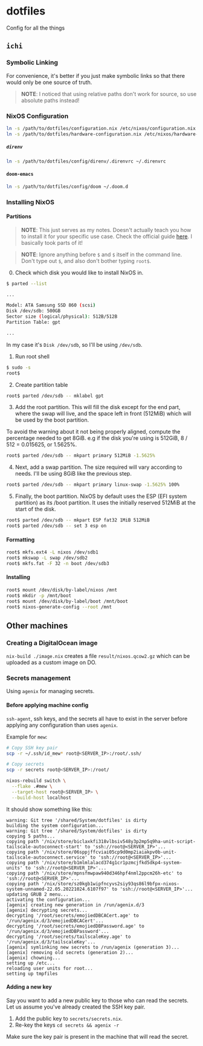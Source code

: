 # dotfiles

Config for all the things

## `ichi`

### Symbolic Linking

For convenience, it's better if you just make symbolic links so that there would
only be one source of truth.

> **NOTE**: I noticed that using relative paths don't work for source, so use
> absolute paths instead!

### NixOS Configuration

``` sh
ln -s /path/to/dotfiles/configuration.nix /etc/nixos/configuration.nix
ln -s /path/to/dotfiles/hardware-configuration.nix /etc/nixos/hardware-configuration.nix
```

##### `direnv`

``` sh
ln -s /path/to/dotfiles/config/direnv/.direnvrc ~/.direnvrc
```

#### `doom-emacs`

``` sh
ln -s /path/to/dotfiles/config/doom ~/.doom.d
```

### Installing NixOS

#### Partitions

> **NOTE**: This just serves as my notes. Doesn't actually teach you how to
> install it for your specific use case. Check the official guide
> [here](https://nixos.org/manual/nixos/stable/index.html#sec-installation).
> I basically took parts of it!

> **NOTE**: Ignore anything before `$` and `$` itself in the command line.
> Don't type out `$`, and also don't bother typing `root$`.

0. Check which disk you would like to install NixOS in.

```sh
$ parted --list

...

Model: ATA Samsung SSD 860 (scsi)
Disk /dev/sdb: 500GB
Sector size (logical/physical): 512B/512B
Partition Table: gpt

...
```

In my case it's `Disk /dev/sdb`, so I'll be using `/dev/sdb`.

1. Run root shell

```sh
$ sudo -s
root$
```

2. Create partition table

```sh
root$ parted /dev/sdb -- mklabel gpt
```

3. Add the root partition. This will fill the disk except for the end part,
where the swap will live, and the space left in front (512MiB) which will be
used by the boot partition.

To avoid the warning about it not being properly aligned, compute the
percentage needed to get 8GiB. e.g if the disk you're using is 512GiB,
8 / 512 = 0.015625, or 1.5625%.

```sh
root$ parted /dev/sdb -- mkpart primary 512MiB -1.5625%
```

4. Next, add a swap partition. The size required will vary according to needs.
I'll be using 8GiB like the previous step.

```sh
root$ parted /dev/sdb -- mkpart primary linux-swap -1.5625% 100%
```

5. Finally, the boot partition. NixOS by default uses the ESP (EFI system
partition) as its /boot partition. It uses the initially reserved 512MiB at
the start of the disk.

```sh
root$ parted /dev/sdb -- mkpart ESP fat32 1MiB 512MiB
root$ parted /dev/sdb -- set 3 esp on
```

#### Formatting

```sh
root$ mkfs.ext4 -L nixos /dev/sdb1
root$ mkswap -L swap /dev/sdb2
root$ mkfs.fat -F 32 -n boot /dev/sdb3
```

#### Installing

```sh
root$ mount /dev/disk/by-label/nixos /mnt
root$ mkdir -p /mnt/boot
root$ mount /dev/disk/by-label/boot /mnt/boot
root$ nixos-generate-config --root /mnt
```

## Other machines

### Creating a DigitalOcean image

`nix-build ./image.nix` creates a file `result/nixos.qcow2.gz` which can be
uploaded as a custom image on DO.

### Secrets management

Using `agenix` for managing secrets.

#### Before applying machine config

`ssh-agent`, ssh keys, and the secrets all have to exist in the server before
applying any configuration than uses `agenix`.

Example for `mew`:

```sh
# Copy SSH key pair
scp -r ~/.ssh/id_mew* root@<SERVER_IP>:/root/.ssh/

# Copy secrets
scp -r secrets root@<SERVER_IP>:/root/

nixos-rebuild switch \
  --flake .#mew \
  --target-host root@<SERVER_IP> \
  --build-host localhost
```

It should show something like this:

```
warning: Git tree '/shared/System/dotfiles' is dirty
building the system configuration...
warning: Git tree '/shared/System/dotfiles' is dirty
copying 5 paths...
copying path '/nix/store/biclaxkfi318vlbsiv548y3p2mp5q9ha-unit-script-tailscale-autoconnect-start' to 'ssh://root@<SERVER_IP>'...
copying path '/nix/store/06sppjffcviai05cp9d0mp2iaiakpv0b-unit-tailscale-autoconnect.service' to 'ssh://root@<SERVER_IP>'...
copying path '/nix/store/b1mlmlalacd374g1cr1pzmcjfkd5dkp4-system-units' to 'ssh://root@<SERVER_IP>'...
copying path '/nix/store/mpnsfmwpaw940d346hpf4nml2ppcm26h-etc' to 'ssh://root@<SERVER_IP>'...
copying path '/nix/store/sz0kgb1wipfncyvs2siy93qs86l9bfpx-nixos-system-unnamed-22.05.20221024.6107f97' to 'ssh://root@<SERVER_IP>'...
updating GRUB 2 menu...
activating the configuration...
[agenix] creating new generation in /run/agenix.d/3
[agenix] decrypting secrets...
decrypting '/root/secrets/emojiedDBCACert.age' to '/run/agenix.d/3/emojiedDBCACert'...
decrypting '/root/secrets/emojiedDBPassword.age' to '/run/agenix.d/3/emojiedDBPassword'...
decrypting '/root/secrets/tailscaleKey.age' to '/run/agenix.d/3/tailscaleKey'...
[agenix] symlinking new secrets to /run/agenix (generation 3)...
[agenix] removing old secrets (generation 2)...
[agenix] chowning...
setting up /etc...
reloading user units for root...
setting up tmpfiles
```

#### Adding a new key

Say you want to add a new public key to those who can read the secrets. Let us
assume you've already created the SSH key pair.

1. Add the public key to `secrets/secrets.nix`.
2. Re-key the keys `cd secrets && agenix -r`

Make sure the key pair is present in the machine that will read the secret.
